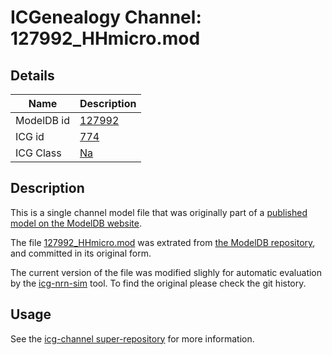 # ICGenealogy Channel: 127992\_HHmicro.mod

## Details

Name | Description
---- | -----------
ModelDB id | [127992](http://senselab.med.yale.edu/ModelDB/ShowModel.cshtml?model=127992)
ICG id | [774](http://icg.neurotheory.ox.ac.uk/channels/2/774)
ICG Class | [Na](http://icg.neurotheory.ox.ac.uk/channels/2)

## Description

This is a single channel model file that was originally part of a [published model on the ModelDB website](http://senselab.med.yale.edu/ModelDB/ShowModel.cshtml?model=127992).


The file [127992\_HHmicro.mod](127992_HHmicro.mod) was extrated from [the ModelDB repository](http://senselab.med.yale.edu/ModelDB/ShowModel.cshtml?model=127992), and committed in its original form.

The current version of the file was modified slighly for automatic evaluation by the [icg-nrn-sim](https://github.com/icgenealogy/icg-nrn-sim) tool. To find the original please check the git history.


## Usage

See the [icg-channel super-repository](https://github.com/icgenealogy/icg-channels) for more information.